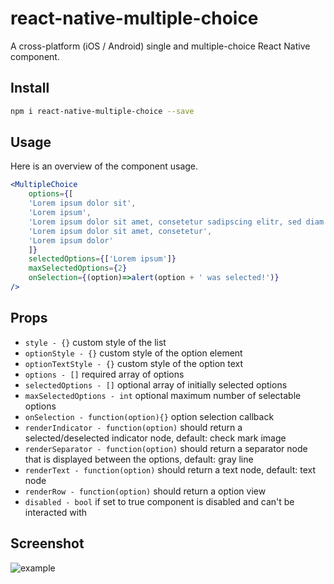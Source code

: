 # react-native-multiple-choice
A cross-platform (iOS / Android) single and multiple-choice React Native component.

## Install

```sh
npm i react-native-multiple-choice --save
```

## Usage

Here is an overview of the component usage.

```jsx
<MultipleChoice
    options={[
    'Lorem ipsum dolor sit',
    'Lorem ipsum',
    'Lorem ipsum dolor sit amet, consetetur sadipscing elitr, sed diam nonumy eirmod tempor invidunt ut labore et dolore magna aliquyam erat, sed diam voluptua.',
    'Lorem ipsum dolor sit amet, consetetur',
    'Lorem ipsum dolor'
    ]}
    selectedOptions={['Lorem ipsum']}
    maxSelectedOptions={2}
    onSelection={(option)=>alert(option + ' was selected!')}
/>
```

## Props

* `style - {}` custom style of the list
* `optionStyle - {}` custom style of the option element
* `optionTextStyle - {}` custom style of the option text
* `options - []` required array of options
* `selectedOptions - []` optional array of initially selected options
* `maxSelectedOptions - int` optional maximum number of selectable options
* `onSelection - function(option){}` option selection callback
* `renderIndicator - function(option)` should return a selected/deselected indicator node, default: check mark image
* `renderSeparator - function(option)` should return a separator node that is displayed between the options, default: gray line
* `renderText - function(option)` should return a text node, default: text node
* `renderRow - function(option)` should return a option view
* `disabled - bool` if set to true component is disabled and can't be interacted with

## Screenshot

![example](https://raw.githubusercontent.com/d-a-n/react-native-multiple-choice/master/assets/images/screenshot.png)
